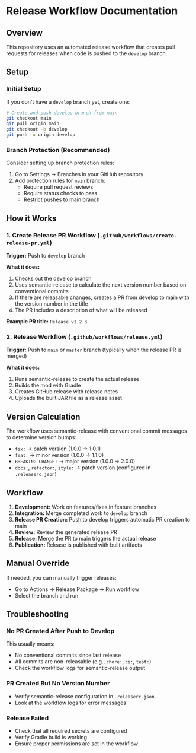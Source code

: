 # Release Workflow Documentation

## Overview

This repository uses an automated release workflow that creates pull requests for releases when code is pushed to the `develop` branch.

## Setup

### Initial Setup

If you don't have a `develop` branch yet, create one:

```bash
# Create and push develop branch from main
git checkout main
git pull origin main
git checkout -b develop
git push -u origin develop
```

### Branch Protection (Recommended)

Consider setting up branch protection rules:
1. Go to Settings → Branches in your GitHub repository
2. Add protection rules for `main` branch:
   - Require pull request reviews
   - Require status checks to pass
   - Restrict pushes to main branch

## How it Works

### 1. Create Release PR Workflow (`.github/workflows/create-release-pr.yml`)

**Trigger:** Push to `develop` branch

**What it does:**
1. Checks out the develop branch
2. Uses semantic-release to calculate the next version number based on conventional commits
3. If there are releasable changes, creates a PR from develop to main with the version number in the title
4. The PR includes a description of what will be released

**Example PR title:** `Release v1.2.3`

### 2. Release Workflow (`.github/workflows/release.yml`)

**Trigger:** Push to `main` or `master` branch (typically when the release PR is merged)

**What it does:**
1. Runs semantic-release to create the actual release
2. Builds the mod with Gradle
3. Creates GitHub release with release notes
4. Uploads the built JAR file as a release asset

## Version Calculation

The workflow uses semantic-release with conventional commit messages to determine version bumps:

- `fix:` → patch version (1.0.0 → 1.0.1)
- `feat:` → minor version (1.0.0 → 1.1.0)  
- `BREAKING CHANGE:` → major version (1.0.0 → 2.0.0)
- `docs:`, `refactor:`, `style:` → patch version (configured in `.releaserc.json`)

## Workflow

1. **Development:** Work on features/fixes in feature branches
2. **Integration:** Merge completed work to `develop` branch
3. **Release PR Creation:** Push to develop triggers automatic PR creation to main
4. **Review:** Review the generated release PR
5. **Release:** Merge the PR to main triggers the actual release
6. **Publication:** Release is published with built artifacts

## Manual Override

If needed, you can manually trigger releases:
- Go to Actions → Release Package → Run workflow
- Select the branch and run

## Troubleshooting

### No PR Created After Push to Develop

This usually means:
- No conventional commits since last release
- All commits are non-releasable (e.g., `chore:`, `ci:`, `test:`)
- Check the workflow logs for semantic-release output

### PR Created But No Version Number

- Verify semantic-release configuration in `.releaserc.json`
- Look at the workflow logs for error messages

### Release Failed

- Check that all required secrets are configured
- Verify Gradle build is working
- Ensure proper permissions are set in the workflow
